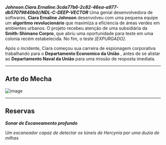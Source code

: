 ***Johnson.Ciara.Ernaline:3cda77b6-2c82-46ea-a977-db57079840b0//NDL-C-DEEP-VECTOR***
Uma genial desenvolvedora de softwares, **Ciara Ernaline Johnson** desenvolveu com uma pequena equipe um **algoritmo revolucionário** que maximiza a eficiencia de áreas verdes em ambientes urbanos. O projeto recebeu atenção de uma subsidiária da **Smith-Shimano Corpro**, que abriu uma oportunidade para teste em uma colonia recém estabelecida. No fim, o teste *[EXPURGADO]*.

Após o incidente, Ciara começou sua carreira de espionagem corporativa trabalhando para o **Departamento Economico da União** , antes de se alistar ao **Departamento Naval da União** para uma missão de resposta imediata.

---
## Arte do Mecha

![image](/mechs/Morrigan-Modal(1).png)

---
## Reservas

***Sonar de Escaneamento profundo***

*Um escaneador capaz de detectar os túneis de Hercynia por uma duzia de milhas*
